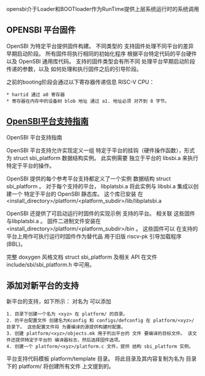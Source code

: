 opensbi介于Loader和BOOTloader作为RunTime提供上层系统运行时的系统调用

## OPENSBI 平台固件
OpenSBI 为特定平台提供固件构建。 不同类型的 支持固件处理不同平台的差异 早期启动阶段。 所有固件将执行相同的初始化程序 根据平台特定代码的平台硬件以及 OpenSBI 通用库代码。 支持的固件类型会有所不同 处理平台早期启动阶段传递的参数，以及 如何处理和执行固件之后的引导阶段。

之前的booting阶段会通过以下寄存器传递信息 RISC-V CPU：

    * hartid 通过 a0 寄存器
    * 寄存器在内存中的设备树 blob 地址 通过 a1. 地址必须 对齐到 8 字节。

## [OpenSBI平台支持指南](https://github.com/riscv-software-src/opensbi/blob/master/docs/platform_guide.md)

OpenSBI 平台支持指南

OpenSBI 平台支持允许实现定义一组 特定于平台的挂钩（硬件操作函数），形式为 struct sbi_platform 数据结构实例。 此实例需要 独立于平台的 libsbi.a 来执行特定于平台的操作。

OpenSBI 提供的每个参考平台支持都定义了一个实例 数据结构 struct sbi_platform 。 对于每个支持的平台， libplatsbi.a 将此实例与 libsbi.a 集成以创建一个 特定于平台的 OpenSBI 静态库。 这个库已安装 在 <install_directory>/platform/<platform_subdir>/lib/libplatsbi.a

OpenSBI 还提供了可启动运行时固件的实现示例 支持的平台。 相关联 这些固件与libplatsbi.a 。 固件二进制文件安装在 <install_directory>/platform/<platform_subdir>/bin 。 这些固件可以 在支持的平台上用作可执行运行时固件作为替代品 用于旧版 riscv-pk 引导加载程序 (BBL)。

完整 doxygen 风格文档 struct sbi_platform 及相关 API 在文件 include/sbi/sbi_platform.h 中可用。

## 添加对新平台的支持

新平台的支持，如下所示： 对名为<xyz> 可以添加

    1. 目录下创建一个名为 <xyz> 在 platform/ 的目录。
    2. 的平台配置文件 创建名为Kconfig 和 configs/defconfig 在 platform/<xyz>/ 目录下。 这些配置文件将 为要编译的源提供构建时配置。
    3. 创建 platform/<xyz>/objects.mk 用于列出平台的 文件 要编译的目标文件。 该文件还提供特定于平台的 编译器标志，然后选择固件选项。
    4. 创建一个 platform/<xyz>/platform.c 文件，提供 结构 sbi_platform 实例。

平台支持代码模板 platform/template 目录。 将此目录及其内容复制为名为 <xyz> 目录下的 platform/ 将创建所有文件 上文提到的。

